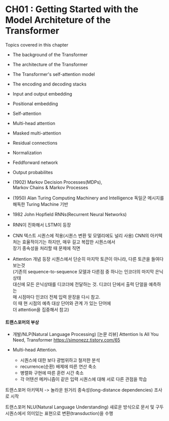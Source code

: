 #  CH01 : Getting Started with the Model Architeture of the Transformer

Topics covered in this chapter
- The background of the Transformer
- The architecture of the Transformer
- The Transformer's self-attention model
- The encoding and decoding stacks
- Input and output embedding
- Positional embedding
- Self-attention
- Multi-head attention
- Masked multi-attention
- Residual connections
- Normalization
- Feddforward network
- Output probabilites



- (1902) Markov Decision Processes(MDPs),    
  Markov Chains & Markov Processes

- (1950) Alan Turing Computing Machinery and Intelligence
  독일군 메시지를 해독한 Turing Machine 기반

- 1982 John Hopfield  RNNs(Recurrent Neural Networks)

- RNN이 진화해서 LSTM이 등장   

- CNN 텍스트 시퀀스에 적용(시퀀스 변환 및 모델리에도 널리 사용)
  CNN의 아키텍처는 효율적이기는 하지만, 매우 길고 복잡한 시퀀스에서    
  장기 종속성을 처리할 때 문제에 직면    



- Attention 개념 등장 시퀀스에서 단순히 마지막 토큰이 아니라, 다른 토큰을 들여다 보는것  
  (기존의 sequence-to-sequence 모델과 다른점 중 하나는 인코더의 마지막 은닉 상태   
   대신에 모든 은닉상태를 디코더에 전달하는 것. 디코더 단에서 출력 단얼을 예측하는   
   매 시점마다 인코더 전체 입력 문장을 다시 참고.      
   이 때 현 시점의 예측 대상 단어와 관계 가 있는 단어에      
   더 attention을 집중해서 참고)       


#### 트랜스포머의 부상
- 개발/NLP(Natural Language Processing)
[논문 리뷰] Attention Is All You Need, Transformer
https://simonezz.tistory.com/65


- Multi-head Attention.  
  - 시퀀스에 대한 보다 광범위하고 철저한 분석   
  - recurrence(순환) 배제에 따른 연산 축소   
  - 병렬화 구현에 따른 훈련 시간 축소   
  - 각 어텐션 메커니즘이 같은 입력 시퀀스에 대해 서로 다른 관점을 학습


트랜스포머 아키텍처 -> 놀라운 원거리 종속성(long-distance dependencies) 조사로 시작

트랜스포머 NLU(Natural Language Understanding) 새로운 방식으로  문서 및 구두 시퀀스에서 의미있는 표현으로 변환(transduction)을 수행